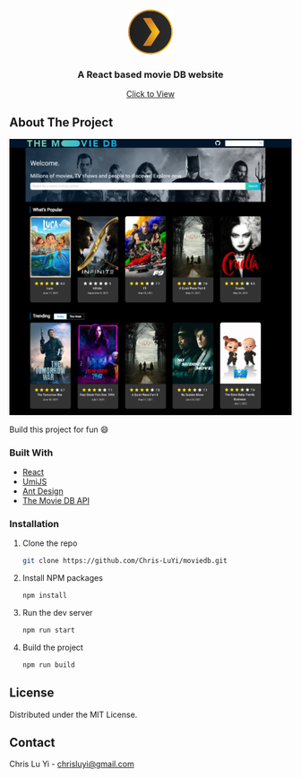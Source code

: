 
<!-- PROJECT LOGO -->
<br />
<p align="center">
  <a href="https://github.com/Chris-LuYi/moviedb">
    <img src="public/fav.png" alt="Logo" width="80" height="80">
  </a>

  <h3 align="center">A React based movie DB website</h3>

  <p align="center">
    <a href="https://zen-franklin-214087.netlify.app/">Click to View</a>    
  </p>
</p>



<!-- ABOUT THE PROJECT -->
## About The Project

[![Product Name Screen Shot][product-screenshot]](https://zen-franklin-214087.netlify.app/)

Build this project for fun :smile:

### Built With

* [React](https://reactjs.org/)
* [UmiJS](https://umijs.org/)
* [Ant Design](https://ant.design/)
* [The Movie DB API](https://www.themoviedb.org/documentation/api)


### Installation

1. Clone the repo
   ```sh
   git clone https://github.com/Chris-LuYi/moviedb.git
   ```
2. Install NPM packages
   ```sh
   npm install
   ```
3. Run the dev server
    ```sh
   npm run start
   ```
4. Build the project
    ```sh
   npm run build
   ```

<!-- LICENSE -->
## License

Distributed under the MIT License. 



<!-- CONTACT -->
## Contact

Chris Lu Yi - chrisluyi@gmail.com

<!-- MARKDOWN LINKS & IMAGES -->
<!-- https://www.markdownguide.org/basic-syntax/#reference-style-links -->
[product-screenshot]: public/sample/screenshot.png
